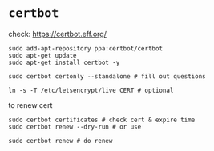 # `certbot`

check: https://certbot.eff.org/

```shell script
sudo add-apt-repository ppa:certbot/certbot
sudo apt-get update
sudo apt-get install certbot -y

sudo certbot certonly --standalone # fill out questions

ln -s -T /etc/letsencrypt/live CERT # optional
```

to renew cert
```shell script
sudo certbot certificates # check cert & expire time
sudo certbot renew --dry-run # or use

sudo certbot renew # do renew
```




